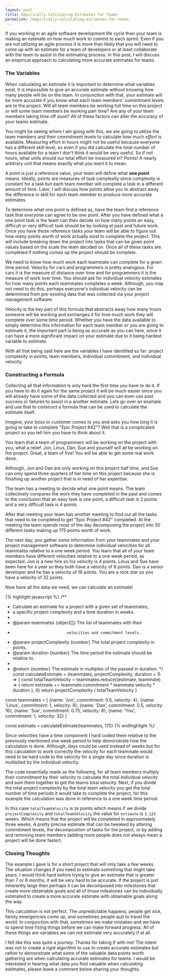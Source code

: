 ```yaml
---
layout: post
title: Empirically Calculating Estimates for Teams
permalink: /empirically-calculating-estimates-for-teams
---
```


If you working in an agile software development life cycle then your team is making an estimate on how much work to commit to each sprint. Even if you are not utilizing an agile process it is more than likely that you will need to come up with an estimate for a team of developers or at least collaborate with the team to assist in the estimating process. In this post, I will discuss an empirical approach to calculating more accurate estimates for teams.

### The Variables
When calculating an estimate it is important to determine what variables exist. It is impossible to give an accurate estimate without knowing how many people will be on the team. In conjunction with that, your estimate will be more accurate if you know what each team members' commitment levels are to the project. Will all team members be working full time on this project or will some team members be working part time? Are any of your team members taking time off soon? All of these factors can alter the accuracy of your teams estimate.

You might be seeing where I am going with this, we are going to utilize the team members and their commitment levels to calculate how much *effort* is available. Measuring effort in hours might not be useful because everyone has a different skill level, so even if you did calculate the total number of hours available for a team I don't think it would be very useful. So if not hours, what units should our total effort be measured in? Points! A nearly arbitrary unit that means exactly what you want it to mean. 

A point is just a reference value, your team will define what __one point__ means. Ideally, points are measures of task complexity since complexity is constant for a task but each team member will complete a task in a different amount of time. Later, I will discuss how points allow you to abstract away the difference in skill for each team member to produce more accurate estimates.

To determine what one point is defined as, have the team find a reference task that everyone can agree to be one point. After you have defined what a one point task is the team can then decide on how many points an easy, difficult or very difficult task should be by looking at past and future work. Once you have those reference tasks your team will be able to figure out how many points worth of work actually exist to complete the project. This will include breaking down the project into tasks that can be given point values based on the scale the team decided on. Once all of these tasks are completed if nothing comes up the project should be complete.

We need to know how much work each teammate can complete for a given time period. Velocity for cars and programmers is pretty analogous. For cars it is the measure of distance over time and for programmers it is the measure of work over time. You should ask for individual velocity estimates for how many points each teammates completes a week. Although, you may not need to do this, perhaps everyone's individual velocity can be determined from pre-existing data that was collected via your project management software. 

Velocity is the key part of this formula that abstracts away how many hours someone will be working and exchanges it for how much work they will complete over some time period. Whether you have the data available to simply determine this information for each team member or you are going to estimate it, the important part is being as accurate as you can here, since it can have a more significant impact on your estimate due to it being hardest variable to estimate.

With all that being said here are the variables I have identified so far: project complexity in points, team members, individual commitment, and individual velocity.

### Constructing a Formula
Collecting all that information is only hard the first time you have to do it. If you have to do it again for the same project it will be much easier since you will already have some of the data collected and you can even use past success or failures to assist in a another estimate. Lets go over an example and use that to construct a formula that can be used to calculate the estimate itself.

Imagine, your boss or customer comes to you and asks you how long it is going to take to complete "Epic Project #42"? Well that is a complicated project so you tell him you have to think about it. 

You learn that a team of programmers will be working on the project with you, what a relief. Jon, Linus, Dan, Sue and yourself will all be working on the project. Great, a team of five! You will be able to get some real work done.

Although, Jon and Dan are only working on this project half time, and Sue can only spend three quarters of her time on this project because she is finishing up another project that is in need of her expertise.

The team has a meeting to decide what one point means. The team collectively compares the work they have completed in the past and comes to the conclusion that an easy task is one point, a difficult task is 2 points and a very difficult task is 4 points. 

After that meeting your team has another meeting to find out all the tasks that need to be completed to get "Epic Project #42" completed. At the meeting the team spends most of the day decomposing the project into 50 different tasks making up 175 points worth of work.

The next day, you gather some information from your teammates and your project management software to determine individual velocities for all teammates relative to a one week period. You learn that all of your team members have different velocities relative to a one week period, as expected. Jon is a new hire so his velocity is 4 points. Linus and Sue have been here for a year so they both have a velocity of 8 points. Dan is a senior developer and he has a velocity of 16 points. You are a rock star so you have a velocity of 32 points.

Now have all the data we need, we can calculate an estimate! 

{% highlight javascript %}
/**
 * Calculate an estimate for a project with a given set of teammates,
 * a specific project complexity and a time duration in weeks.
 *
 * @param teammates {object[]} The list of teammates with their 
 *                             velocities and commitment levels.
 * @param projectComplexity {number} The total project complexity in points.
 * @param duration {number} The time period the estimate should be relative to.
 *                          
 * @return {number} The estimate in multiples of the passed in duration.
 */
const calculateEstimate = (teammates, projectComplexity, duration = 1) => {
  const totalTeamVelocity = teammates.reduce((estimate, teammate) => {
    return estimate += teammate.commitment * teammate.velocity * duration
  }, 0)
  return projectComplexity / totalTeamVelocity
}

const teammates = [
  {name: 'Jon', commitment: 0.5, velocity: 4},
  {name: 'Linus', commitment: 1, velocity: 8},
  {name: 'Dan', commitment: 0.5, velocity: 16},
  {name: 'Sue', commitment: 0.75, velocity: 8},
  {name:  'You', commitment: 1, velocity: 32}
]

const estimate = calculateEstimate(teammates, 175)
{% endhighlight %}

Since velocities have a time component I hard coded them relative to the previously mentioned one week period to help demonstrate how the calculation is done. Although, days could be used instead of weeks but for this calculation to work correctly the velocity for each teammate would need to be hard code to the velocity for a single day since duration is multiplied by the individual velocity.

The code essentially reads as the following, for all team members multiply their commitment by their velocity to calculate the total individual velocity and sum them together to get the teams total velocity. Next, if you divide the total project complexity by the total team velocity you get the total number of time periods it would take to complete the project, for this example the calculation was done in reference to a one week time period. 

In this case `totalTeamVelocity` is `56` points which means if we divide `projectComplexity` and `totalTeamVelocity` the value for `estimate` is `3.125` weeks. Which means that the project will be completed in approximately three weeks. A pretty precise estimate that can be tweaked by altering commitment levels, the decomposition of tasks for the project, or by adding and removing team members (adding more people does not always mean a project will be done faster).

### Closing Thoughts
The example I gave is for a short project that will only take a few weeks. The situation changes if you need to estimate something that might take years. I would think hard before trying to give an estimate that is greater than 7 or 8 months, it will be very hard to be accurate. If the project is just inherently large then perhaps it can be decomposed into milestones that create more obtainable goals and all of those milestones can be individually estimated to create a more accurate estimate with obtainable goals along the way. 

This calculation is not perfect. The unpredictable happens, people get sick, family emergencies come up, and sometimes people quit to travel the world. In conjunction with that, sometimes we make mistakes and we have to spend time fixing things before we can make forward progress. All of these things are variables we can not estimate very accurately if at all.  

I felt like this was quite a journey. Thanks for taking if with me! The intent was not to create a rigid algorithm to use to create accurate estimates but rather to demonstrate what some of the valuable data points worth gathering are when calculating accurate estimates for teams. I would be interested in hearing what data you find valuable when calculating estimates, please leave a comment below sharing your thoughts. 